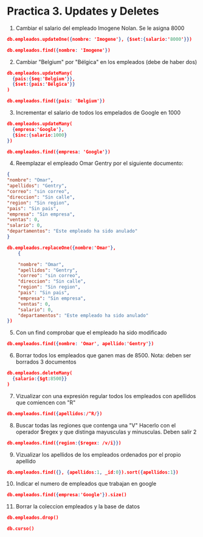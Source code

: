 # Practica 3. Updates y Deletes

1. Cambiar el salario del empleado Imogene Nolan. Se le 
    asigna 8000
```json
db.empleados.updateOne({nombre: 'Imogene'}, {$set:{salario:'8000'}})
```

```json
db.empleados.find({nombre: 'Imogene'})
```

2. Cambiar "Belgium" por "Bélgica" en los empleados 
(debe de haber dos)

```json
db.empleados.updateMany(
  {pais:{$eq:'Belgium'}},
  {$set:{pais:'Bélgica'}}
)

```
```json
db.empleados.find({pais: 'Belgium'})
```

3. Incrementar el salario de todos los empelados de 
Google en 1000

```json
db.empleados.updateMany(
  {empresa:'Google'},
  {$inc:{salario:1000}
})
```

```json
db.empleados.find({empresa: 'Google'})
```

4. Reemplazar el empleado Omar Gentry por el siguiente documento:

```json
{
"nombre": "Omar",
"apellidos": "Gentry",
"correo": "sin correo",
"direccion": "Sin calle",
"region": "Sin region",
"pais": "Sin pais",
"empresa": "Sin empresa",
"ventas": 0,
"salario": 0,
"departamentos": "Este empleado ha sido anulado"
}
```
```Json
db.empleados.replaceOne({nombre:'Omar'}, 
    {

    "nombre": "Omar",
    "apellidos": "Gentry",
    "correo": "sin correo",
    "direccion": "Sin calle",
    "region": "Sin region",
    "pais": "Sin pais",
    "empresa": "Sin empresa",
    "ventas": 0,
    "salario": 0,
    "departamentos": "Este empleado ha sido anulado"
})
```

5. Con un find comprobar que el empleado ha sido modificado

```json
db.empleados.find({nombre: 'Omar', apellido:'Gentry'})
```

6. Borrar todos los empleados que ganen mas de 8500.
Nota: deben ser borrados 3 documentos

```json
db.empleados.deleteMany(
  {salario:{$gt:8500}}
)
```

7. Vizualizar con una expresión regular todos los empleados 
con apellidos que comiencen con "R"

```json
db.empleados.find({apellidos:/^R/})
```

8. Buscar todas las regiones que contenga una "V"
Hacerlo con el operador $regex y que distinga mayusculas
y minusculas. Deben salir 2

```json
db.empleados.find({region:{$regex: /v/i}}) 
```

9. Vizualizar los apellidos de los empleados ordenados
por el propio apellido

```json
db.empleados.find({}, {apellidos:1, _id:0}).sort({apellidos:1})
```

10. Indicar el numero de empleados que trabajan en google

```json
db.empleados.find({empresa:'Google'}).size()
```

11. Borrar la coleccion empleados y la base de datos

```json
db.empleados.drop()
```
```json
db.curso()
```